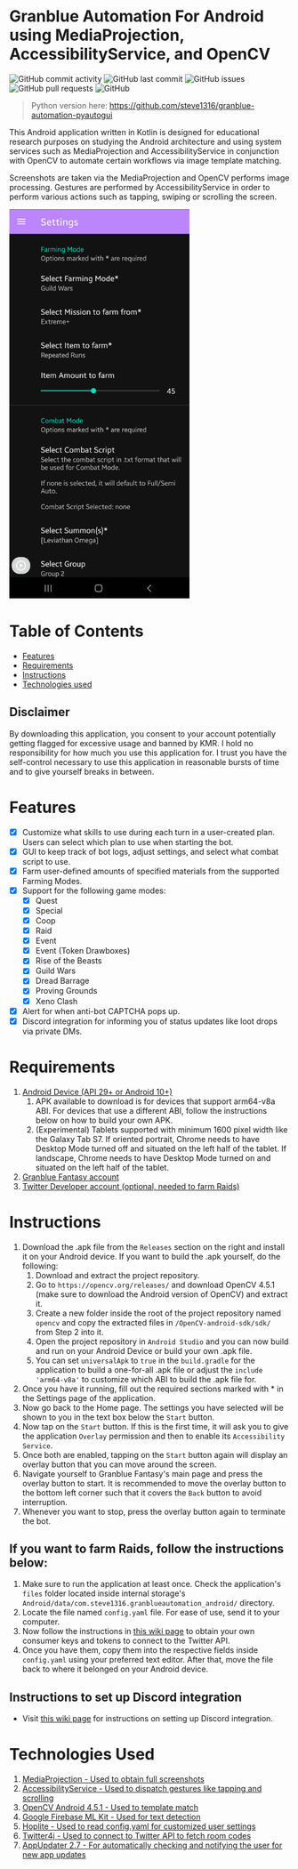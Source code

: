 # Granblue Automation For Android using MediaProjection, AccessibilityService, and OpenCV
![GitHub commit activity](https://img.shields.io/github/commit-activity/m/steve1316/granblue-automation-android?logo=GitHub) ![GitHub last commit](https://img.shields.io/github/last-commit/steve1316/granblue-automation-android?logo=GitHub) ![GitHub issues](https://img.shields.io/github/issues/steve1316/granblue-automation-android?logo=GitHub) ![GitHub pull requests](https://img.shields.io/github/issues-pr/steve1316/granblue-automation-android?logo=GitHub) ![GitHub](https://img.shields.io/github/license/steve1316/granblue-automation-android?logo=GitHub)

> Python version here: https://github.com/steve1316/granblue-automation-pyautogui

This Android application written in Kotlin is designed for educational research purposes on studying the Android architecture and using system services such as MediaProjection and AccessibilityService in conjunction with OpenCV to automate certain workflows via image template matching.

Screenshots are taken via the MediaProjection and OpenCV performs image processing. Gestures are performed by AccessibilityService in order to perform various actions such as tapping, swiping or scrolling the screen.

<img src="app/src/main/assets/readme_assets/1.png" height="700px" />

# Table of Contents
- [Features](<#Features>)
- [Requirements](<#Requirements>)
- [Instructions](<#Instructions>)
- [Technologies used](<#Technologies-Used>)

## Disclaimer
By downloading this application, you consent to your account potentially getting flagged for excessive usage and banned by KMR. I hold no responsibility for how much you use this application for. I trust you have the self-control necessary to use this application in reasonable bursts of time and to give yourself breaks in between.

# Features
- [x] Customize what skills to use during each turn in a user-created plan. Users can select which plan to use when starting the bot.
- [x] GUI to keep track of bot logs, adjust settings, and select what combat script to use.
- [x] Farm user-defined amounts of specified materials from the supported Farming Modes.
- [x] Support for the following game modes:
  - [x] Quest
  - [x] Special
  - [x] Coop
  - [x] Raid
  - [x] Event
  - [x] Event (Token Drawboxes)
  - [x] Rise of the Beasts
  - [x] Guild Wars
  - [x] Dread Barrage
  - [x] Proving Grounds
  - [x] Xeno Clash
- [x] Alert for when anti-bot CAPTCHA pops up.
- [x] Discord integration for informing you of status updates like loot drops via private DMs.

# Requirements
1. [Android Device (API 29+ or Android 10+)](https://developer.android.com/about/versions)
   1. APK available to download is for devices that support arm64-v8a ABI. For devices that use a different ABI, follow the instructions below on how to build your own APK.
   2. (Experimental) Tablets supported with minimum 1600 pixel width like the Galaxy Tab S7. If oriented portrait, Chrome needs to have Desktop Mode turned off and situated on the left half of the tablet. If landscape, Chrome needs to have Desktop Mode turned on and situated on the left half of the tablet.
2. [Granblue Fantasy account](http://game.granbluefantasy.jp/)
3. [Twitter Developer account (optional, needed to farm Raids)](https://developer.twitter.com/en)

# Instructions
1. Download the .apk file from the ```Releases``` section on the right and install it on your Android device. If you want to build the .apk yourself, do the following:
   1. Download and extract the project repository.
   2. Go to ```https://opencv.org/releases/``` and download OpenCV 4.5.1 (make sure to download the Android version of OpenCV) and extract it.
   3. Create a new folder inside the root of the project repository named ```opencv``` and copy the extracted files in ```/OpenCV-android-sdk/sdk/``` from Step 2 into it.
   4. Open the project repository in ```Android Studio``` and you can now build and run on your Android Device or build your own .apk file.
   5. You can set ```universalApk``` to ```true``` in the ```build.gradle``` for the application to build a one-for-all .apk file or adjust the ```include 'arm64-v8a'``` to customize which ABI to build the .apk file for.
2. Once you have it running, fill out the required sections marked with * in the Settings page of the application.
3. Now go back to the Home page. The settings you have selected will be shown to you in the text box below the ```Start``` button.
4. Now tap on the ```Start``` button. If this is the first time, it will ask you to give the application ```Overlay``` permission and then to enable its ```Accessibility Service```.
5. Once both are enabled, tapping on the ```Start``` button again will display an overlay button that you can move around the screen.
6. Navigate yourself to Granblue Fantasy's main page and press the overlay button to start. It is recommended to move the overlay button to the bottom left corner such that it covers the ```Back``` button to avoid interruption.
7. Whenever you want to stop, press the overlay button again to terminate the bot.

## If you want to farm Raids, follow the instructions below:
1. Make sure to run the application at least once. Check the application's ```files``` folder located inside internal storage's ```Android/data/com.steve1316.granblueautomation_android/``` directory.
2. Locate the file named ```config.yaml``` file. For ease of use, send it to your computer.
3. Now follow the instructions in [this wiki page](https://github.com/steve1316/granblue-automation-pyautogui/wiki/Instructions-for-Farming-Raids) to obtain your own consumer keys and tokens to connect to the Twitter API.
4. Once you have them, copy them into the respective fields inside ```config.yaml``` using your preferred text editor. After that, move the file back to where it belonged on your Android device.

## Instructions to set up Discord integration
- Visit [this wiki page](https://github.com/steve1316/granblue-automation-pyautogui/wiki/Instructions-for-Discord-integration) for instructions on setting up Discord integration.

# Technologies Used
1. [MediaProjection - Used to obtain full screenshots](https://developer.android.com/reference/android/media/projection/MediaProjection)
2. [AccessibilityService - Used to dispatch gestures like tapping and scrolling](https://developer.android.com/reference/android/accessibilityservice/AccessibilityService)
3. [OpenCV Android 4.5.1 - Used to template match](https://opencv.org/releases/)
4. [Google Firebase ML Kit - Used for text detection](https://developers.google.com/ml-kit/vision/text-recognition/android)
5. [Hoplite - Used to read config.yaml for customized user settings](https://github.com/sksamuel/hoplite)
6. [Twitter4j - Used to connect to Twitter API to fetch room codes](https://github.com/Twitter4J/Twitter4J)
7. [AppUpdater 2.7 - For automatically checking and notifying the user for new app updates](https://github.com/javiersantos/AppUpdater)

